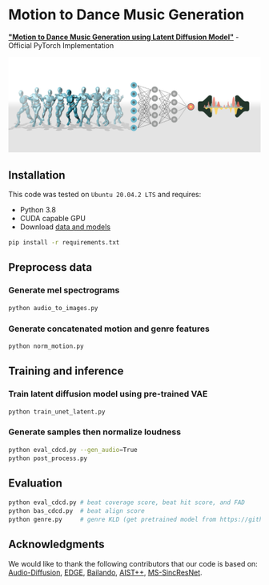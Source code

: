 # Motion to Dance Music Generation
[**"Motion to Dance Music Generation using Latent Diffusion Model"**](https://dmdproject.github.io/) - Official PyTorch Implementation  

![teaser](https://github.com/DMDproject/DMDproject.github.io/blob/main/static/images/main_figure_dmd.jpg)


## Installation

This code was tested on `Ubuntu 20.04.2 LTS` and requires:

* Python 3.8
* CUDA capable GPU
* Download [data and models](https://drive.google.com/file/d/1FRZY-RWiSno_yo7MYYzSri5DWEWSGukG/view?usp=sharing)

```bash
pip install -r requirements.txt
```

## Preprocess data
### Generate mel spectrograms
```bash
python audio_to_images.py
```

### Generate concatenated motion and genre features
```bash
python norm_motion.py
```

## Training and inference
### Train latent diffusion model using pre-trained VAE
```bash
python train_unet_latent.py
```

### Generate samples then normalize loudness
```bash
python eval_cdcd.py --gen_audio=True
python post_process.py
```

## Evaluation
```bash
python eval_cdcd.py # beat coverage score, beat hit score, and FAD
python bas_cdcd.py  # beat align score
python genre.py     # genre KLD (get pretrained model from https://github.com/PeiChunChang/MS-SincResNet)
```

## Acknowledgments

We would like to thank the following contributors that our code is based on: [Audio-Diffusion](https://github.com/teticio/audio-diffusion/), [EDGE](https://github.com/Stanford-TML/EDGE), [Bailando](https://github.com/lisiyao21/Bailando), [AIST++](https://github.com/google-research/mint), [MS-SincResNet](https://github.com/PeiChunChang/MS-SincResNet).
